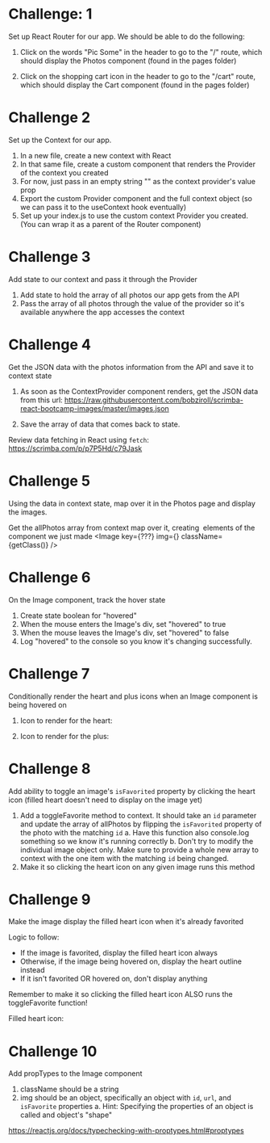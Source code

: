 # Challenge: 1

Set up React Router for our app. We should be able to do the following:

1. Click on the words "Pic Some" in the header to go to the "/" route, which should display the Photos component (found in the pages folder)

2. Click on the shopping cart icon in the header to go to the "/cart" route, which should display the Cart component (found in the pages folder)

# Challenge 2

Set up the Context for our app.

1. In a new file, create a new context with React
2. In that same file, create a custom component that renders the Provider of the context you created
3. For now, just pass in an empty string "" as the context provider's value prop
4. Export the custom Provider component and the full context object (so we can pass it to the useContext hook eventually)
5. Set up your index.js to use the custom context Provider you created. (You can wrap it as a parent of the Router component)

# Challenge 3

Add state to our context and pass it through the Provider

1. Add state to hold the array of all photos our app gets from the API
2. Pass the array of all photos through the value of the provider so it's available anywhere the app accesses the context

# Challenge 4

Get the JSON data with the photos information from the API and save it to context state

1. As soon as the ContextProvider component renders, get the JSON data from this url: 
https://raw.githubusercontent.com/bobziroll/scrimba-react-bootcamp-images/master/images.json

2. Save the array of data that comes back to state.

Review data fetching in React using `fetch`: 
https://scrimba.com/p/p7P5Hd/c79Jask

# Challenge 5

Using the data in context state, map over it in the Photos page and display the images.

Get the allPhotos array from context
map over it, creating <Image /> elements of the component we just made
<Image key={???} img={<full image object here>} className={getClass(<index of image>)} />

# Challenge 6

On the Image component, track the hover state

1. Create state boolean for "hovered"
2. When the mouse enters the Image's div, set "hovered" to true
3. When the mouse leaves the Image's div, set "hovered" to false
4. Log "hovered" to the console so you know it's changing successfully.

# Challenge 7

Conditionally render the heart and plus icons when an Image component is being hovered on

1. Icon to render for the heart:
<i className="ri-heart-line favorite"></i>

2. Icon to render for the plus:
<i className="ri-add-circle-line cart"></i>

# Challenge 8

Add ability to toggle an image's `isFavorited` property by clicking the heart icon (filled heart doesn't need to display on the image yet)

1. Add a toggleFavorite method to context. It should take an `id` parameter and update the array of allPhotos by flipping the `isFavorited` property of the photo with the matching `id`
    a. Have this function also console.log something so we know it's running correctly
    b. Don't try to modify the individual image object only. Make sure to provide a whole new array to context with the one item with the matching `id` being changed.
2. Make it so clicking the heart icon on any given image runs this method

# Challenge 9

Make the image display the filled heart icon when it's already favorited

Logic to follow:
* If the image is favorited, display the filled heart icon always
* Otherwise, if the image being hovered on, display the heart outline instead
* If it isn't favorited OR hovered on, don't display anything

Remember to make it so clicking the filled heart icon ALSO runs the toggleFavorite function!

Filled heart icon:
<i className="ri-heart-fill favorite"></i>

# Challenge 10

Add propTypes to the Image component

1. className should be a string
2. img should be an object, specifically an object with `id`, `url`, and `isFavorite` properties
    a. Hint: Specifying the properties of an object is called and object's "shape"

https://reactjs.org/docs/typechecking-with-proptypes.html#proptypes